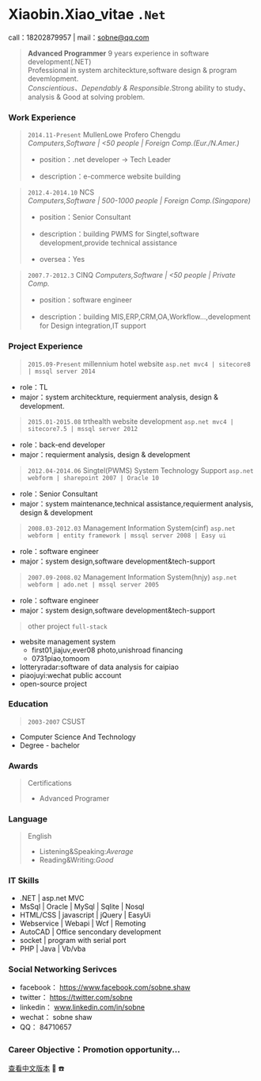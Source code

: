 
```
```
# Xiaobin.Xiao_vitae `.Net`

  call：18202879957 | mail：sobne@qq.com 

> **Advanced Programmer** 9 years experience in software development(.NET)  
> Professional in system architeckture,software design & program devemlopment.  
> *Conscientious、Dependably & Responsible*.Strong ability to study、analysis & Good at solving problem.



### Work Experience

> `2014.11-Present` MullenLowe Profero Chengdu  
> *Computers,Software | <50 people | Foreign Comp.(Eur./N.Amer.)*
> 
> * position：.net developer -> Tech Leader
> 
> * description：e-commerce website building
 
> `2012.4-2014.10` NCS  
> *Computers,Software | 500-1000 people | Foreign Comp.(Singapore)*
> 
> * position：Senior Consultant
> 
> * description：building PWMS for Singtel,software development,provide technical assistance
> 
> * oversea：Yes
   
> `2007.7-2012.3` CINQ 
> *Computers,Software | <50 people | Private Comp.*
> 
> * position：software engineer
> 
> * description：building MIS,ERP,CRM,OA,Workflow...,development for Design integration,IT support
    
 
### Project Experience

> `2015.09-Present` millennium hotel website
`asp.net mvc4 | sitecore8 | mssql server 2014 `
  * role：TL
  * major：system architeckture, requierment analysis, design & development.
   
> `2015.01-2015.08` trthealth website development
`asp.net mvc4 | sitecore7.5 | mssql server 2012 `
  * role：back-end developer
  * major：requierment analysis, design & development
   
> `2012.04-2014.06` Singtel(PWMS) System Technology Support
`asp.net webform | sharepoint 2007 | Oracle 10 `
  * role：Senior Consultant
  * major：system maintenance,technical assistance,requierment analysis, design & development
   
> `2008.03-2012.03` Management Information System(cinf)
`asp.net webform | entity framework | mssql server 2008 | Easy ui `
   * role：software engineer
   * major：system design,software development&tech-support
	
> `2007.09-2008.02` Management Information System(hnjy)
`asp.net webform | ado.net | mssql server 2005 `
   * role：software engineer
   * major：system design,software development&tech-support
   
> other project `full-stack`
  - website management system
    - first01,jiajuv,ever08 photo,unishroad financing
    - 0731piao,tomoom
  - lotteryradar:software of data analysis for caipiao
  - piaojuyi:wechat public account
  - open-source project
   
### Education

> `2003-2007` CSUST
  * Computer Science And Technology
  * Degree - bachelor

### Awards
> Certifications
>    * Advanced Programer
  
### Language
> English
>    * Listening&Speaking:*Average*
>    * Reading&Writing:*Good*
   
### IT Skills
  * .NET | asp.net MVC
  * MsSql | Oracle | MySql | Sqlite | Nosql
  * HTML/CSS | javascript | jQuery | EasyUi
  * Webservice | Webapi | Wcf | Remoting
  * AutoCAD | Office sencondary development
  * socket | program with serial port
  * PHP | Java | Vb/vba
   

### Social Networking Serivces
  * facebook： https://www.facebook.com/sobne.shaw
  * twitter：  https://twitter.com/sobne
  * linkedin： www.linkedin.com/in/sobne 
  * wechat：   sobne shaw
  * QQ：       84710657

### Career Objective：Promotion opportunity...

[查看中文版本](https://sobne.github.io/zh)
 :e-mail:
 :phone:
